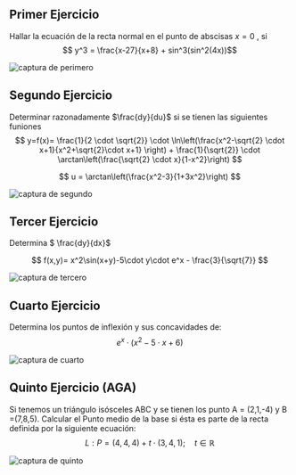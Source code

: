 ## Primer Ejercicio
Hallar la ecuación de la recta normal en el punto de abscisas $x= 0$ , si
$$ y^3 = \frac{x-27}{x+8} + sin^3(sin^2(4x))$$
 
![captura de perimero]()

## Segundo Ejercicio
Determinar razonadamente $\frac{dy}{du}$ si se tienen las siguientes funiones
$$
y=f(x)= \frac{1}{2 \cdot \sqrt{2}} \cdot \ln\left(\frac{x^2-\sqrt{2} \cdot x+1}{x^2+\sqrt{2}\cdot x+1} \right) + \frac{1}{\sqrt{2}} \cdot \arctan\left(\frac{\sqrt{2} \cdot x}{1-x^2}\right)
$$

$$
 u = \arctan\left(\frac{x^2-3}{1+3x^2}\right)
$$

![captura de segundo]()

## Tercer Ejercicio
Determina $ \frac{dy}{dx}$

$$ 
f(x,y)= x^2\sin(x+y)-5\cdot y\cdot e^x - \frac{3}{\sqrt{7}}
$$ 

![captura de tercero]()

## Cuarto Ejercicio
Determina los puntos de inflexión y sus concavidades de:
$$ 
e^ x\cdot (x^2-5\cdot x+6)
$$

![captura de cuarto]()
## Quinto Ejercicio (AGA)
Si tenemos un triángulo isósceles ABC y se tienen los punto A = (2,1,-4) y B =(7,8,5). Calcular el Punto medio de la base si ésta es parte de la recta definida por la siguiente ecuación:
$$
L : P= (4,4,4) + t\cdot(3,4,1); \quad t \in \mathbb{R}
$$

![captura de quinto]()